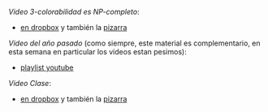 *Video 3-colorabilidad es NP-completo*: 
- [en dropbox](https://drive.google.com/file/d/1LjNLJgcSKEmJCpKYgQ_OWh1YTjrgI2LO/view?usp=sharing) y también la [pizarra](https://drive.google.com/file/d/15QzT763yBXJ6zaRs8VUsx_FxZ5gtHMob/view?usp=sharing)

*Video del año pasado* (como siempre, este material es complementario, en esta semana en particular los videos estan pesimos): 
- [playlist youtube](https://www.youtube.com/watch?v=zkrRgY5Y_0Q&list=PLeLV_ztnnBShKF-PKKDXVa7rSXDuwNXqj&index=1)

*Video Clase*: 
- [en dropbox](https://drive.google.com/file/d/1cYc7SnfUr7UENRE8rUf0CN35_sqO25Xa/view?usp=sharing) y también la [pizarra](https://drive.google.com/file/d/1lMxfhKriUASmkUSmMqU2zZI8z_NbuPpN/view?usp=sharing)


